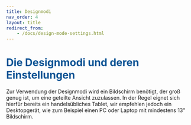 ```yaml
---
title: Designmodi
nav_order: 4
layout: title
redirect_from:
    - /docs/design-mode-settings.html
---
```


# <span style="color:#0b5394">**Die Designmodi und deren Einstellungen**</span>

Zur Verwendung der Designmodi wird ein Bildschirm benötigt, der groß genug ist, um eine geteilte
Ansicht zuzulassen. In der Regel eignet sich hierfür bereits ein handelsübliches Tablet, wir empfehlen
jedoch ein Desktopgerät, wie zum Beispiel einen PC oder Laptop mit mindestens 13" Bildschirm.
